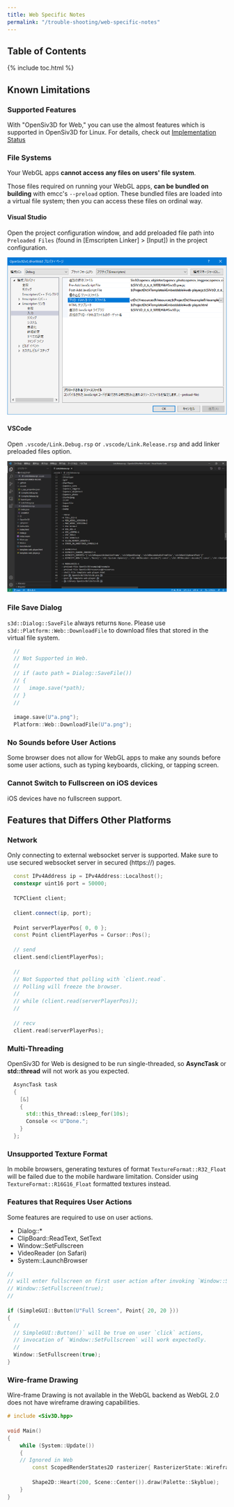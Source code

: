```yaml
---
title: Web Specific Notes
permalink: "/trouble-shooting/web-specific-notes"
---
```


## Table of Contents

{% include toc.html %}

## Known Limitations

### Supported Features

With "OpenSiv3D for Web," you can use the almost features which is supported in OpenSiv3D for Linux. For details, check out [Implementation Status](/status)

### File Systems

Your WebGL apps **cannot access any files on users' file system**.

Those files required on running your WebGL apps, **can be bundled on building** with emcc's `--preload` option. These bundled files are loaded into a virtual file system; then you can access these files on ordinal way.

#### Visual Studio

Open the project configuration window, and add preloaded file path into `Preloaded Files` (found in [Emscripten Linker] &gt; [Input]) in the project configuration.

![preload-files-on-visual-studio.png](/assets/img/building/web-specific-notes/preload-files-on-visual-studio.png)

#### VSCode

Open `.vscode/Link.Debug.rsp` or `.vscode/Link.Release.rsp` and add linker preloaded files option.

![preload-files-on-vscode.png](/assets/img/building/web-specific-notes/preload-files-on-vscode.png)

### File Save Dialog

`s3d::Dialog::SaveFile` always returns `None`. Please use `s3d::Platform::Web::DownloadFile` to download files that stored in the virtual file system.

```cpp
  //
  // Not Supported in Web.
  //
  // if (auto path = Dialog::SaveFile())
  // {
  //   image.save(*path);
  // }
  //

  image.save(U"a.png");
  Platform::Web::DownloadFile(U"a.png");
```

### No Sounds before User Actions

Some browser does not allow for WebGL apps to make any sounds before some user actions, such as typing keyboards, clicking, or tapping screen.

### Cannot Switch to Fullscreen on iOS devices

iOS devices have no fullscreen support.

## Features that Differs Other Platforms

### Network

Only connecting to external websocket server is supported. Make sure to use secured websocket server in secured (https://) pages.

<!-- TODO: asyncify allows busy loop -->

```cpp
  const IPv4Address ip = IPv4Address::Localhost();
  constexpr uint16 port = 50000;

  TCPClient client;

  client.connect(ip, port);

  Point serverPlayerPos{ 0, 0 };
  const Point clientPlayerPos = Cursor::Pos();
  
  // send
  client.send(clientPlayerPos);

  //
  // Not Supported that polling with `client.read`.
  // Polling will freeze the browser.
  //
  // while (client.read(serverPlayerPos));
  //

  // recv
  client.read(serverPlayerPos);
```

### Multi-Threading

OpenSiv3D for Web is designed to be run single-threaded, so **AsyncTask** or **std::thread** will not work as you expected.

```cpp
  AsyncTask task
  {
    [&]
    {
      std::this_thread::sleep_for(10s);
      Console << U"Done.";
    }
  };
```

### Unsupported Texture Format

In mobile browsers, generating textures of format `TextureFormat::R32_Float` will be failed due to the mobile hardware limitation. Consider using `TextureFormat::R16G16_Float` formatted textures instead.

### Features that Requires User Actions

Some features are required to use on user actions.

- Dialog::*
- ClipBoard::ReadText, SetText
- Window::SetFullscreen
- VideoReader (on Safari)
- System::LaunchBrowser

```cpp
//
// will enter fullscreen on first user action after invoking `Window::SetFullscreen`
// Window::SetFullscreen(true);
//

if (SimpleGUI::Button(U"Full Screen", Point{ 20, 20 }))
{
  //
  // SimpleGUI::Button()` will be true on user `click` actions,
  // invocation of `Window::SetFullscreen` will work expectedly.
  //
  Window::SetFullscreen(true);
}
```

### Wire-frame Drawing

Wire-frame Drawing is not available in the WebGL backend as WebGL 2.0 does not have wireframe drawing capabilities.

```cpp
# include <Siv3D.hpp>

void Main()
{
	while (System::Update())
	{
    // Ignored in Web
		const ScopedRenderStates2D rasterizer{ RasterizerState::WireframeCullNone };
		
		Shape2D::Heart(200, Scene::Center()).draw(Palette::Skyblue);
	}
}
```
